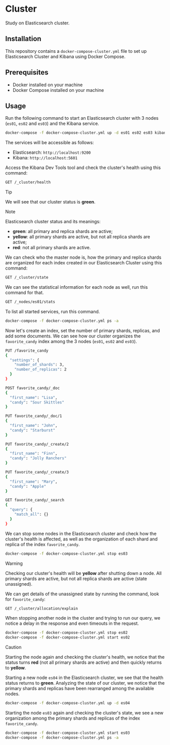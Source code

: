 # Cluster
Study on Elasticsearch cluster.

## Installation
This repository contains a `docker-compose-cluster.yml` file to set up Elasticsearch Cluster and Kibana using Docker Compose.

## Prerequisites
- Docker installed on your machine
- Docker Compose installed on your machine

## Usage
Run the following command to start an Elasticsearch cluster with 3 nodes (`es01`, `es02` and `es03`) and the Kibana service.
```bash
docker-compose -f docker-compose-cluster.yml up -d es01 es02 es03 kibana
```

 The services will be accessible as follows:

- Elasticsearch: `http://localhost:9200`
- Kibana: `http://localhost:5601`

Access the Kibana Dev Tools tool and check the cluster's health using this command:
```bash
GET /_cluster/health
```

> [!TIP]
> We will see that our cluster status is **green**.

> [!NOTE]
> Elasticsearch cluster status and its meanings:
> * **green**: all primary and replica shards are active;
> * **yellow**: all primary shards are active, but not all replica shards are active;
> * **red**: not all primary shards are active.

We can check who the master node is, how the primary and replica shards are organized for each index created in our Elasticsearch Cluster using this command:
```bash
GET /_cluster/state
```

We can see the statistical information for each node as well, run this command for that.
```bash
GET /_nodes/es01/stats
```

To list all started services, run this command.
```bash
docker-compose -f docker-compose-cluster.yml ps -a
```

Now let's create an index, set the number of primary shards, replicas, and add some documents. We can see how our cluster organizes the `favorite_candy` index among the 3 nodes (`es01`, `es02` and `es03`).
```bash
PUT /favorite_candy
{
  "settings": {
    "number_of_shards": 3,
    "number_of_replicas": 2
  }
}

POST favorite_candy/_doc
{
  "first_name": "Lisa",
  "candy": "Sour Skittles"
}

PUT favorite_candy/_doc/1
{
  "first_name": "John",
  "candy": "Starburst"
}

PUT favorite_candy/_create/2
{
  "first_name": "Finn",
  "candy": "Jolly Ranchers"
}

PUT favorite_candy/_create/3
{
  "first_name": "Mary",
  "candy": "Apple"
}

GET favorite_candy/_search
{
  "query": {
    "match_all": {}
  }
}
```

We can stop some nodes in the Elasticsearch cluster and check how the cluster's health is affected, as well as the organization of each shard and replica of the index `favorite_candy`.
```bash
docker-compose -f docker-compose-cluster.yml stop es03
```

> [!WARNING]
> Checking our cluster's health will be **yellow** after shutting down a node. 
> All primary shards are active, but not all replica shards are active (state unassigned).

We can get details of the unassigned state by running the command, look for `favorite_candy`:
```bash
GET /_cluster/allocation/explain
```

When stopping another node in the cluster and trying to run our query, we notice a delay in the response and even timeouts in the request.
```bash
docker-compose -f docker-compose-cluster.yml stop es02
docker-compose -f docker-compose-cluster.yml start es02
```

> [!CAUTION]
> Starting the node again and checking the cluster's health, we notice that the status turns **red** (not all primary shards are active) and then quickly returns to **yellow**.

Starting a new node `es04` in the Elasticsearch cluster, we see that the health status returns to **green**. Analyzing the state of our cluster, we notice that the primary shards and replicas have been rearranged among the available nodes.
```bash
docker-compose -f docker-compose-cluster.yml up -d es04
```

Starting the node `es03` again and checking the cluster's state, we see a new organization among the primary shards and replicas of the index `favorite_candy`.
```bash
docker-compose -f docker-compose-cluster.yml start es03
docker-compose -f docker-compose-cluster.yml ps -a
```